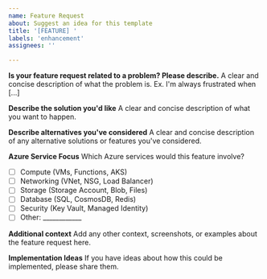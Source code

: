 ```yaml
---
name: Feature Request
about: Suggest an idea for this template
title: '[FEATURE] '
labels: 'enhancement'
assignees: ''

---
```


**Is your feature request related to a problem? Please describe.**
A clear and concise description of what the problem is. Ex. I'm always frustrated when [...]

**Describe the solution you'd like**
A clear and concise description of what you want to happen.

**Describe alternatives you've considered**
A clear and concise description of any alternative solutions or features you've considered.

**Azure Service Focus**
Which Azure services would this feature involve?
- [ ] Compute (VMs, Functions, AKS)
- [ ] Networking (VNet, NSG, Load Balancer)
- [ ] Storage (Storage Account, Blob, Files)
- [ ] Database (SQL, CosmosDB, Redis)
- [ ] Security (Key Vault, Managed Identity)
- [ ] Other: ____________

**Additional context**
Add any other context, screenshots, or examples about the feature request here.

**Implementation Ideas**
If you have ideas about how this could be implemented, please share them.